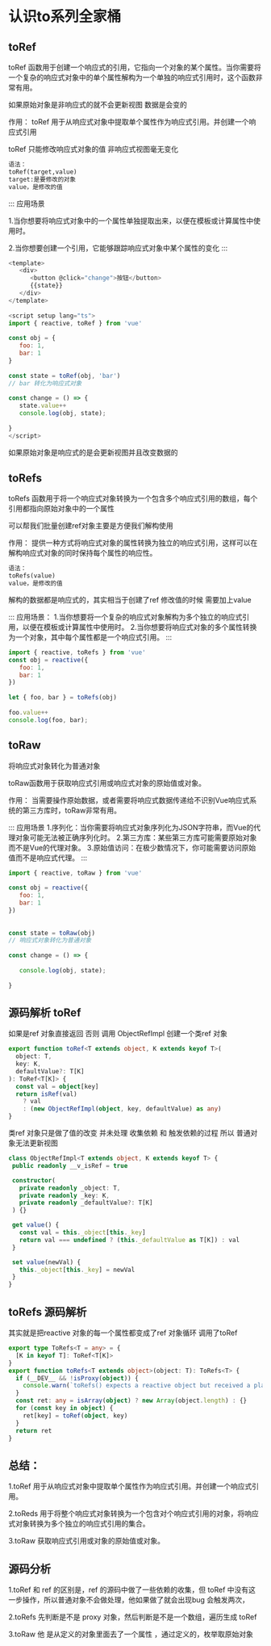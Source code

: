 # 认识to系列全家桶

## toRef

toRef 函数用于创建一个响应式的引用，它指向一个对象的某个属性。当你需要将一个复杂的响应式对象中的单个属性解构为一个单独的响应式引用时，这个函数非常有用。

如果原始对象是非响应式的就不会更新视图 数据是会变的

<span class="font-700">作用：</span>  toRef 用于从响应式对象中提取单个属性作为响应式引用。并创建一个响应式引用

<span class="c-red"> toRef 只能修改响应式对象的值   非响应式视图毫无变化</span>

```md
语法：
toRef(target,value)
target:是要修改的对象
value，是修改的值
```

::: 应用场景

1.当你想要将响应式对象中的一个属性单独提取出来，以便在模板或计算属性中使用时。

2.当你想要创建一个引用，它能够跟踪响应式对象中某个属性的变化
:::

```js
<template>
   <div>
      <button @click="change">按钮</button>
      {{state}}
   </div>
</template>
 
<script setup lang="ts">
import { reactive, toRef } from 'vue'
 
const obj = {
   foo: 1,
   bar: 1
}
 
const state = toRef(obj, 'bar')
// bar 转化为响应式对象
 
const change = () => {
   state.value++
   console.log(obj, state);
 
}
</script>
```

如果原始对象是响应式的是会更新视图并且改变数据的

## toRefs

toRefs 函数用于将一个响应式对象转换为一个包含多个响应式引用的数组，每个引用都指向原始对象中的一个属性

可以帮我们批量创建ref对象主要是方便我们解构使用

<span class="font-blob">作用：</span> 提供一种方式将响应式对象的属性转换为独立的响应式引用，这样可以在解构响应式对象的同时保持每个属性的响应性。

```md
语法：
toRefs(value)
value，是修改的值
```

解构的数据都是响应式的，其实相当于创建了ref 修改值的时候 需要加上value

::: 应用场景：
1.当你想要将一个复杂的响应式对象解构为多个独立的响应式引用，以便在模板或计算属性中使用时。
2.当你想要将响应式对象的多个属性转换为一个对象，其中每个属性都是一个响应式引用。
:::

```js
import { reactive, toRefs } from 'vue'
const obj = reactive({
   foo: 1,
   bar: 1
})
 
let { foo, bar } = toRefs(obj)
 
foo.value++
console.log(foo, bar);
```

## toRaw

将响应式对象转化为普通对象

toRaw函数用于获取响应式引用或响应式对象的原始值或对象。

<span class="font-bold">作用：</span> 当需要操作原始数据，或者需要将响应式数据传递给不识别Vue响应式系统的第三方库时，toRaw非常有用。

::: 应用场景
  1.序列化：当你需要将响应式对象序列化为JSON字符串，而Vue的代理对象可能无法被正确序列化时。
  2.第三方库：某些第三方库可能需要原始对象而不是Vue的代理对象。
  3.原始值访问：在极少数情况下，你可能需要访问原始值而不是响应式代理。
:::

```javascript
import { reactive, toRaw } from 'vue'
 
const obj = reactive({
   foo: 1,
   bar: 1
})
 
 
const state = toRaw(obj)
// 响应式对象转化为普通对象
 
const change = () => {
 
   console.log(obj, state);
 
}
```

##  源码解析 toRef

如果是ref 对象直接返回 否则 调用  ObjectRefImpl 创建一个类ref 对象

``` typescript
export function toRef<T extends object, K extends keyof T>(
  object: T,
  key: K,
  defaultValue?: T[K]
): ToRef<T[K]> {
  const val = object[key]
  return isRef(val)
    ? val
    : (new ObjectRefImpl(object, key, defaultValue) as any)
}
```

 类ref 对象只是做了值的改变 并未处理 收集依赖 和 触发依赖的过程 所以 普通对象无法更新视图

 ``` typescript
class ObjectRefImpl<T extends object, K extends keyof T> {
  public readonly __v_isRef = true
 
  constructor(
    private readonly _object: T,
    private readonly _key: K,
    private readonly _defaultValue?: T[K]
  ) {}
 
  get value() {
    const val = this._object[this._key]
    return val === undefined ? (this._defaultValue as T[K]) : val
  }
 
  set value(newVal) {
    this._object[this._key] = newVal
  }
}
```

## toRefs 源码解析

其实就是把reactive 对象的每一个属性都变成了ref 对象循环 调用了toRef

``` typescript
export type ToRefs<T = any> = {
  [K in keyof T]: ToRef<T[K]>
}
export function toRefs<T extends object>(object: T): ToRefs<T> {
  if (__DEV__ && !isProxy(object)) {
    console.warn(`toRefs() expects a reactive object but received a plain one.`)
  }
  const ret: any = isArray(object) ? new Array(object.length) : {}
  for (const key in object) {
    ret[key] = toRef(object, key)
  }
  return ret
}
```

##  总结：

1.toRef 用于从响应式对象中提取单个属性作为响应式引用。并创建一个响应式引用。

2.toReds 用于将整个响应式对象转换为一个包含对个响应式引用的对象，将响应式对象转换为多个独立的响应式引用的集合。

3.toRaw 获取响应式引用或对象的原始值或对象。

## 源码分析

1.toRef 和 ref 的区别是，ref 的源码中做了一些依赖的收集，但 toRef 中没有这一步操作，所以普通对象不会做处理，他如果做了就会出现bug 会触发两次， 

2.toRefs 先判断是不是 proxy 对象，然后判断是不是一个数组，遍历生成 toRef

3.toRaw 他 是从定义的对象里面去了一个属性 ，通过定义的，枚举取原始对象